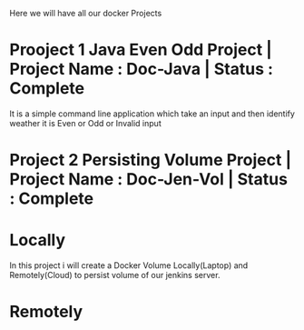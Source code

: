 Here we will have all our docker Projects

# Prooject 1 Java Even Odd Project | Project Name : Doc-Java | Status : Complete
It is a simple command line application which take an input
and then identify weather it is Even or Odd or Invalid input

# Project 2 Persisting Volume Project | Project Name : Doc-Jen-Vol | Status : Complete

# Locally
In this project i will create a Docker Volume Locally(Laptop) and Remotely(Cloud) 
to persist volume of our jenkins server.

# Remotely